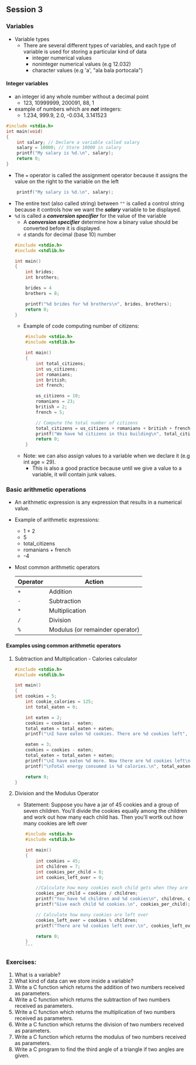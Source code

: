 ## Session 3


### Variables

- Variable types
    - There are several different types of variables, and each type of variable is used for storing a particular kind of data
        - integer numerical values
        - noninteger numerical values (e.g 12.032)
        - character values (e.g 'a', "ala bala portocala")


#### **Integer** variables
- an integer id any whole number without a decimal point
    - 123, 10999999, 200091, 88, 1
- example of numbers which are ***not*** integers:
    - 1.234, 999.9, 2.0, -0.034, 3.141523

```c
#include <stdio.h>
int main(void)
{
    int salary; // Declare a variable called salary
    salary = 10000; // Store 10000 in salary
    printf("My salary is %d.\n", salary);
    return 0;
}
```
- The `=` operator is called the assignment operator because it assigns the value on the right to the variable on the left
```c
    printf("My salary is %d.\n", salary);
```
- The entire text (also called string) between `""` is called a control string because it controls how we want the ***salary*** variable to be displayed.
- `%d` is called a ***conversion specifier*** for the value of the variable
    - A ***conversion specifier*** determine how a binary value should be converted before it is displayed.
    - `d` stands for decimal (base 10) number
    ```c
    #include <stdio.h>
    #include <stdlib.h>

    int main()
    {
        int brides;
        int brothers;

        brides = 4
        brothers = 8;

        printf("%d brides for %d brothers\n", brides, brothers);
        return 0;
    }

    ```
    - Example of code computing number of citizens:
    ```c
        #include <stdio.h>
        #include <stdlib.h>

        int main()
        {
            int total_citizens;
            int us_citizens;
            int romanians;
            int british;
            int french;

            us_citizens = 10;
            romanians = 23;
            british = 2;
            french = 5;

            // Compute the total number of citizens
            total_citizens = us_citizens + romanians + british + french;
            printf("We have %d citizens in this building\n", total_citizens);
            return 0;
        }
    ```
    - Note: we can also assign values to a variable when we declare it (e.g int age = 29).
        - This is also a good practice because until we give a value to a variable, it will contain junk values.

### Basic arithmetic operations
- An arithmetic expression is any expression that results in a numerical value.
- Example of arithmetic expressions:
    - 1 + 2
    - 5
    - total_citizens
    - romanians + french
    - -4
- Most common arithmetic operators

    |Operator   | Action          |
    |-----------|-----------------|
    |    `+`    | Addition        |
    |    `-`    | Subtraction     |
    |    `*`    | Multiplication  |
    |    `/`    | Division        |
    |    `%`    | Modulus (or remainder operator)         |


#### Examples using common arithmetic operators

1. Subtraction and Multiplication - Calories calculator

    ```c
    #include <stdio.h>
    #include <stdlib.h>

    int main()
    {
    int cookies = 5;
        int cookie_calories = 125;
        int total_eaten = 0;

        int eaten = 2;
        cookies = cookies - eaten;
        total_eaten = total_eaten + eaten;
        printf("\nI have eaten %d cookies. There are %d cookies left", eaten, cookies);

        eaten = 3;
        cookies = cookies - eaten;
        total_eaten = total_eaten + eaten;
        printf("\nI have eaten %d more. Now there are %d cookies left\n", eaten, cookies);
        printf("\nTotal energy consumed is %d calories.\n", total_eaten * cookie_calories);

        return 0;
    }

    ```
2. Division and the Modulus Operator
    - Statement: Suppose you have a jar of 45 cookies and a group of seven children. You'll divide the cookies equally among the children and work out how many each child has. Then you'll wortk out how many cookies are left over

    ```c
        #include <stdio.h>
        #include <stdlib.h>

        int main()
        {
            int cookies = 45;
            int children = 7;
            int cookies_per_child = 0;
            int cookies_left_over = 0;

            //Calculate how many cookies each child gets when they are divided up
            cookies_per_child = cookies / children;
            printf("You have %d children and %d cookies\n", children, cookies);
            printf("Give each child %d cookies.\n", cookies_per_child);

            // Calculate how many cookies are left over
            cookies_left_over = cookies % children;
            printf("There are %d cookies left over.\n", cookies_left_over);

            return 0;
        }
        ```

### Exercises:
1. What is a variable?
2. What kind of data can we store inside a variable?
3. Write a C function which returns the addition of two numbers received as parameters.
4. Write a C function which returns the subtraction of two numbers received as parameters.
5. Write a C function which returns the multiplication of two numbers received as parameters.
6. Write a C function which returns the division of two numbers received as parameters.
7. Write a C function which returns the modulus of two numbers received as parameters.
8. Write a C  program to find the third angle of a triangle if two angles are given.
